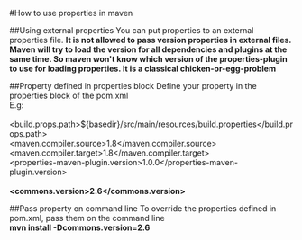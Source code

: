 #How to use properties in maven

##Using external properties
You can put properties to an external properties file. 
__It is not allowed to pass version properties in external files. Maven will try to load the version for all dependencies and plugins at the same time. So maven won't know which version of the properties-plugin to use for loading properties. It is a classical chicken-or-egg-problem__

##Property defined in properties block
Define your property in the properties block of the pom.xml  
E.g:  
	<properties>  
		<build.props.path>${basedir}/src/main/resources/build.properties</build.props.path>  
		<maven.compiler.source>1.8</maven.compiler.source>  
		<maven.compiler.target>1.8</maven.compiler.target>  
		<properties-maven-plugin.version>1.0.0</properties-maven-plugin.version>  
		<!-- Manage dependency version by properties -->  
		__<commons.version>2.6</commons.version>__  
	</properties>  

##Pass property on command line
To override the properties defined in pom.xml, pass them on the command line  
__mvn install -Dcommons.version=2.6__